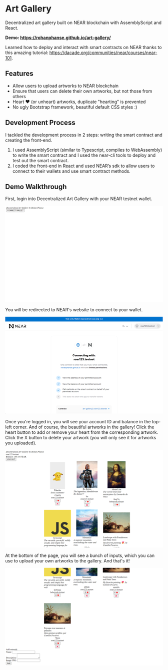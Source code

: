 # Art Gallery

Decentralized art gallery built on NEAR blockchain with AssemblyScript and React.

**Demo: https://rohanphanse.github.io/art-gallery/**

Learned how to deploy and interact with smart contracts on NEAR thanks to this amazing tutorial: https://dacade.org/communities/near/courses/near-101.

## Features
* Allow users to upload artworks to NEAR blockchain
* Ensure that users can delete their own artworks, but not those from others
* Heart ❤️ (or unheart) artworks, duplicate "hearting" is prevented
* No ugly Bootstrap framework, beautiful default CSS styles :)

## Development Process
I tackled the development process in 2 steps: writing the smart contract and creating the front-end.
1. I used AssemblyScript (similar to Typescript, compiles to WebAssembly) to write the smart contract and I used the near-cli tools to deploy and test out the smart contract.
2. I coded the front-end in React and used NEAR’s sdk to allow users to connect to their wallets and use smart contract methods.

## Demo Walkthrough

First, login into Decentralized Art Gallery with your NEAR testnet wallet. 

<img src = "https://raw.githubusercontent.com/rohanphanse/art-gallery/417e440d69aa3d395495d278c6f3bdb2b6f65c90/public/images/connect-wallet.png" alt = "Login Page" />

You will be redirected to NEAR's website to connect to your wallet.

<img src = "https://raw.githubusercontent.com/rohanphanse/art-gallery/417e440d69aa3d395495d278c6f3bdb2b6f65c90/public/images/near-login.png" alt = "Connect NEAR Wallet" />

Once you're logged in, you will see your account ID and balance in the top-left corner. And of course, the beautiful artworks in the gallery! Click the heart button to add or remove your heart from the corresponding artwork. Click the X button to delete your artwork (you will only see it for artworks you uploaded).

<img src = "https://raw.githubusercontent.com/rohanphanse/art-gallery/417e440d69aa3d395495d278c6f3bdb2b6f65c90/public/images/artworks.png" alt = "View and Heart Artworks" />

At the bottom of the page, you will see a bunch of inputs, which you can use to upload your own artworks to the gallery. And that's it!

<img src = "https://raw.githubusercontent.com/rohanphanse/art-gallery/417e440d69aa3d395495d278c6f3bdb2b6f65c90/public/images/add-artwork.png" alt = "Add Artworks" />


